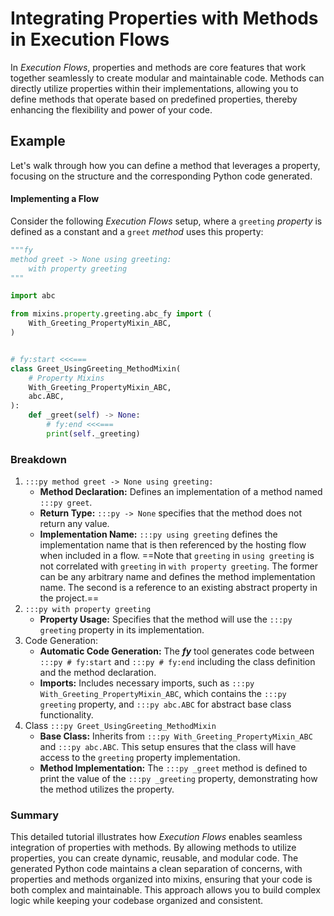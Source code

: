 # Integrating Properties with Methods in Execution Flows

In _Execution Flows_, properties and methods are core features that work together seamlessly to create modular and maintainable code. Methods can directly utilize properties within their implementations, allowing you to define methods that operate based on predefined properties, thereby enhancing the flexibility and power of your code.

## Example

Let's walk through how you can define a method that leverages a property, focusing on the structure and the corresponding Python code generated.

#### Implementing a Flow

Consider the following _Execution Flows_ setup, where a `greeting` _property_ is defined as a constant and a `greet` _method_ uses this property:
```py title="mixins/method/greet/using_greeting_fy.py" linenums="1"
"""fy
method greet -> None using greeting:
    with property greeting
"""

import abc

from mixins.property.greeting.abc_fy import (
    With_Greeting_PropertyMixin_ABC,
)


# fy:start <<<===
class Greet_UsingGreeting_MethodMixin(
    # Property Mixins
    With_Greeting_PropertyMixin_ABC,
    abc.ABC,
):
    def _greet(self) -> None:
        # fy:end <<<===
        print(self._greeting)
```

### Breakdown

1. `:::py method greet -> None using greeting:`
    - **Method Declaration:** Defines an implementation of a method named `:::py greet`.
    - **Return Type:** `:::py -> None` specifies that the method does not return any value.
    - **Implementation Name:** `:::py using greeting` defines the implementation name that is then referenced by the hosting flow when included in a flow. ==Note that `greeting` in `using greeting` is not correlated with `greeting` in `with property greeting`. The former can be any arbitrary name and defines the method implementation name. The second is a reference to an existing abstract property in the project.==
2. `:::py with property greeting`
    - **Property Usage:** Specifies that the method will use the `:::py greeting` property in its implementation.
3. Code Generation:
    - **Automatic Code Generation:** The ___fy___ tool generates code between `:::py # fy:start` and `:::py # fy:end` including the class definition and the method declaration. 
    - **Imports:** Includes necessary imports, such as `:::py With_Greeting_PropertyMixin_ABC`, which contains the `:::py greeting` property, and `:::py abc.ABC` for abstract base class functionality.
4. Class `:::py Greet_UsingGreeting_MethodMixin` 
    - **Base Class:** Inherits from `:::py With_Greeting_PropertyMixin_ABC` and `:::py abc.ABC`. This setup ensures that the class will have access to the `greeting` property implementation. 
    - **Method Implementation:** The `:::py _greet` method is defined to print the value of the `:::py _greeting` property, demonstrating how the method utilizes the property.

### Summary

This detailed tutorial illustrates how _Execution Flows_ enables seamless integration of properties with methods. By allowing methods to utilize properties, you can create dynamic, reusable, and modular code. The generated Python code maintains a clean separation of concerns, with properties and methods organized into mixins, ensuring that your code is both complex and maintainable. This approach allows you to build complex logic while keeping your codebase organized and consistent.
